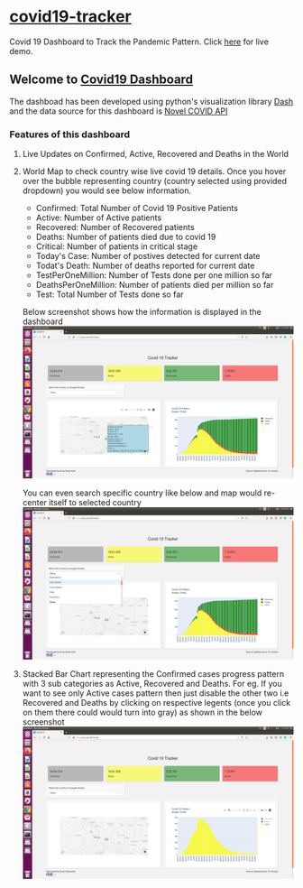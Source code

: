# [covid19-tracker](http://www.sars-cov-2019.com/)
Covid 19 Dashboard to Track the Pandemic Pattern. Click [here](http://www.sars-cov-2019.com/) for live demo.

## Welcome to [Covid19 Dashboard](http://www.sars-cov-2019.com/)

The dashboad has been developed using python's visualization library [Dash](https://plotly.com/dash/) and the data source for this dashboard is [Novel COVID API](https://corona.lmao.ninja/)

### Features of this dashboard

1. Live Updates on Confirmed, Active, Recovered and Deaths in the World
2. World Map to check country wise live covid 19 details. Once you hover over the bubble representing country (country selected using provided dropdown) you would see below information. 
   - Confirmed: Total Number of Covid 19 Positive Patients
   - Active: Number of Active patients
   - Recovered: Number of Recovered patients
   - Deaths: Number of patients died due to covid 19
   - Critical: Number of patients in critical stage
   - Today's Case: Number of postives detected for current date
   - Todat's Death: Number of deaths reported for current date
   - TestPerOneMillion: Number of Tests done per one million so far
   - DeathsPerOneMillion: Number of patients died per million so far
   - Test: Total Number of Tests done so far
   
   Below screenshot shows how the information is displayed in the dashboard ![screenshot](https://github.com/suraj-deshmukh/covid19-tracker/blob/master/screenshots/dash5.png)
   
   You can even search specific country like below and map would re-center itself to selected country ![screenshot](https://github.com/suraj-deshmukh/covid19-tracker/blob/master/screenshots/dash2.png)
   
 3. Stacked Bar Chart representing the Confirmed cases progress pattern with 3 sub categories as Active, Recovered and Deaths. For eg. If you want to see only Active cases pattern then just disable the other two i.e Recovered and Deaths by clicking on respective legents (once you click on them there could would turn into gray) as shown in the below screenshot ![screenshot](https://github.com/suraj-deshmukh/covid19-tracker/blob/master/screenshots/dash4.png) 

